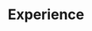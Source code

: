---
# An instance of the Experience widget.
# Documentation: https://wowchemy.com/docs/page-builder/
widget: experience

# This file represents a page section.
headless: true

# Order that this section appears on the page.
weight: 40

title: Experience
subtitle:

# Date format for experience
#   Refer to https://wowchemy.com/docs/customization/#date-format
date_format: Jan 2006

# Experiences.
#   Add/remove as many `experience` items below as you like.
#   Required fields are `title`, `company`, and `date_start`.
#   Leave `date_end` empty if it's your current employer.
#   Begin multi-line descriptions with YAML's `|2-` multi-line prefix.
experience:
  - title: Experience Director
    company: TEDxFoggyBottom
    company_url: ''
    company_logo: 
    location: Washington, D.C.
    date_start: '2019-09-23'
    date_end: ''
    description: |2-
        Responsibilities include:
        
        * Overseeing Experience Team
        * Collaborating with local community partners to put together interactive and informative exhibits for the event
        * Communicating with speakers and other team members to improve the event’s planning process
        
  - title: Closed Captioner
    company: Rev.com
    company_url: ''
    company_logo:
    location: Freelance
    date_start: '2018-08-01'
    date_end: ''
    description: Transcribe videos to make accessible for the public, have captioned for companies including Buzzfeed, MTV, and the Hollywood Reporter

  - title: Retail Associate
    company: Party City
    location: Baltimore, MD
    date_start: '2017-09-20'
    date_end: '2017-11-13'
    description: Hired to help during sales' busiest season, assisting customers on the sales floor and with general store upkeep, including cash register

design:
  columns: '2'
---